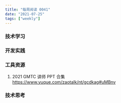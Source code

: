 ```yaml
---
title: "每周阅读 0041"
date: "2021-07-25"
tags: ["weekly"]
---
```


### 技术学习


### 开发实践


### 工具资源
1. 2021 GMTC 讲师 PPT 合集 https://www.yuque.com/zaotalk/nt/gcdkag#uMBnv

### 技术思考


